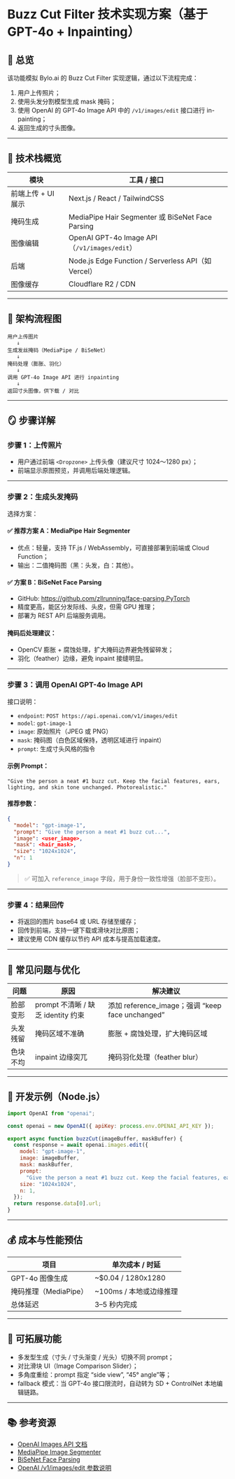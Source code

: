 # Buzz Cut Filter 技术实现方案（基于 GPT-4o + Inpainting）

## 🧠 总览

该功能模拟 Bylo.ai 的 Buzz Cut Filter 实现逻辑，通过以下流程完成：
1. 用户上传照片；
2. 使用头发分割模型生成 mask 掩码；
3. 使用 OpenAI 的 GPT-4o Image API 中的 `/v1/images/edit` 接口进行 in-painting；
4. 返回生成的寸头图像。

---

## 🔧 技术栈概览

| 模块 | 工具 / 接口 |
|------|-------------|
| 前端上传 + UI 展示 | Next.js / React / TailwindCSS |
| 掩码生成 | MediaPipe Hair Segmenter 或 BiSeNet Face Parsing |
| 图像编辑 | OpenAI GPT-4o Image API（`/v1/images/edit`）|
| 后端 | Node.js Edge Function / Serverless API（如 Vercel）|
| 图像缓存 | Cloudflare R2 / CDN |

---

## 📐 架构流程图

```
用户上传图片
   ↓
生成发丝掩码（MediaPipe / BiSeNet）
   ↓
掩码处理（膨胀、羽化）
   ↓
调用 GPT-4o Image API 进行 inpainting
   ↓
返回寸头图像，供下载 / 对比
```

---

## 🪞 步骤详解

### 步骤 1：上传照片
- 用户通过前端 `<Dropzone>` 上传头像（建议尺寸 1024～1280 px）；
- 前端显示原图预览，并调用后端处理逻辑。

---

### 步骤 2：生成头发掩码

选择方案：

#### ✅ 推荐方案 A：MediaPipe Hair Segmenter
- 优点：轻量，支持 TF.js / WebAssembly，可直接部署到前端或 Cloud Function；
- 输出：二值掩码图（黑：头发，白：其他）。

#### ✅ 方案 B：BiSeNet Face Parsing
- GitHub: https://github.com/zllrunning/face-parsing.PyTorch
- 精度更高，能区分发际线、头皮，但需 GPU 推理；
- 部署为 REST API 后端服务调用。

#### 掩码后处理建议：
- OpenCV 膨胀 + 腐蚀处理，扩大掩码边界避免残留碎发；
- 羽化（feather）边缘，避免 inpaint 接缝明显。

---

### 步骤 3：调用 OpenAI GPT-4o Image API

接口说明：
- `endpoint`: `POST https://api.openai.com/v1/images/edit`
- `model`: `gpt-image-1`
- `image`: 原始照片（JPEG 或 PNG）
- `mask`: 掩码图（白色区域保持，透明区域进行 inpaint）
- `prompt`: 生成寸头风格的指令

#### 示例 Prompt：

```
"Give the person a neat #1 buzz cut. Keep the facial features, ears, lighting, and skin tone unchanged. Photorealistic."
```

#### 推荐参数：

```json
{
  "model": "gpt-image-1",
  "prompt": "Give the person a neat #1 buzz cut...",
  "image": <user_image>,
  "mask": <hair_mask>,
  "size": "1024x1024",
  "n": 1
}
```

> ✅ 可加入 `reference_image` 字段，用于身份一致性增强（脸部不变形）。

---

### 步骤 4：结果回传

- 将返回的图片 base64 或 URL 存储至缓存；
- 回传到前端，支持一键下载或滑块对比原图；
- 建议使用 CDN 缓存以节约 API 成本与提高加载速度。

---

## 📌 常见问题与优化

| 问题 | 原因 | 解决建议 |
|------|------|----------|
| 脸部变形 | prompt 不清晰 / 缺乏 identity 约束 | 添加 reference_image；强调 “keep face unchanged” |
| 头发残留 | 掩码区域不准确 | 膨胀 + 腐蚀处理，扩大掩码区域 |
| 色块不均 | inpaint 边缘突兀 | 掩码羽化处理（feather blur）|

---

## 🧪 开发示例（Node.js）

```js
import OpenAI from "openai";

const openai = new OpenAI({ apiKey: process.env.OPENAI_API_KEY });

export async function buzzCut(imageBuffer, maskBuffer) {
  const response = await openai.images.edit({
    model: "gpt-image-1",
    image: imageBuffer,
    mask: maskBuffer,
    prompt:
      "Give the person a neat #1 buzz cut. Keep the facial features, ears, lighting, and skin tone unchanged. Photorealistic.",
    size: "1024x1024",
    n: 1,
  });
  return response.data[0].url;
}
```

---

## 💰 成本与性能预估

| 项目 | 单次成本 / 时延 |
|------|-----------------|
| GPT-4o 图像生成 | ~$0.04 / 1280x1280 |
| 掩码推理（MediaPipe） | ~100ms / 本地或边缘推理 |
| 总体延迟 | 3–5 秒内完成 |

---

## 🔄 可拓展功能

- 多发型生成（寸头 / 寸头渐变 / 光头）切换不同 prompt；
- 对比滑块 UI（Image Comparison Slider）；
- 多角度重绘：prompt 指定 “side view”, “45° angle”等；
- fallback 模式：当 GPT-4o 接口限流时，自动转为 SD + ControlNet 本地编辑链路。

---

## 📚 参考资源

- [OpenAI Images API 文档](https://platform.openai.com/docs/guides/images)
- [MediaPipe Image Segmenter](https://developers.google.com/mediapipe/solutions/vision/image_segmenter)
- [BiSeNet Face Parsing](https://github.com/zllrunning/face-parsing.PyTorch)
- [OpenAI /v1/images/edit 参数说明](https://platform.openai.com/docs/guides/images/usage)
